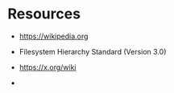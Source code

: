 # Resources

- https://wikipedia.org

- Filesystem Hierarchy Standard (Version 3.0)

- https://x.org/wiki

- 

